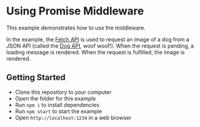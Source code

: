 # Using Promise Middleware

This example demonstrates how to use the middleware.

In the example, the [Fetch API](https://developer.mozilla.org/en-US/docs/Web/API/Fetch_API) is used to request an image of a dog from a JSON API (called the [Dog API](https://dog.ceo/dog-api/), woof woof!). When the request is pending, a loading message is rendered. When the request is fulfilled, the image is rendered.

## Getting Started

- Clone this repository to your computer
- Open the folder for this example
- Run `npm i` to install dependencies
- Run `npm start` to start the example
- Open `http://localhost:1234` in a web browser
